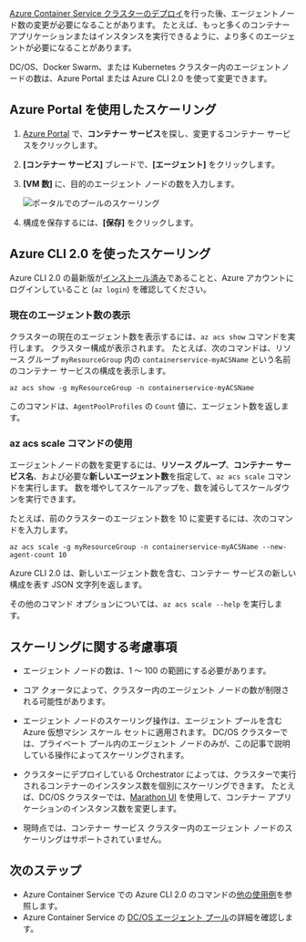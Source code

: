 [Azure Container Service クラスターのデプロイ](../articles/container-service/dcos-swarm/container-service-deployment.md)を行った後、エージェントノード数の変更が必要になることがあります。 たとえば、もっと多くのコンテナー アプリケーションまたはインスタンスを実行できるように、より多くのエージェントが必要になることがあります。 

DC/OS、Docker Swarm、または Kubernetes クラスター内のエージェントノードの数は、Azure Portal または Azure CLI 2.0 を使って変更できます。 

## <a name="scale-with-the-azure-portal"></a>Azure Portal を使用したスケーリング

1. [Azure Portal](https://portal.azure.com) で、**コンテナー サービス**を探し、変更するコンテナー サービスをクリックします。
2. **[コンテナー サービス]** ブレードで、**[エージェント]** をクリックします。
3. **[VM 数]** に、目的のエージェント ノードの数を入力します。

    ![ポータルでのプールのスケーリング](./media/container-service-scale/container-service-scale-portal.png)

4. 構成を保存するには、**[保存]** をクリックします。

## <a name="scale-with-the-azure-cli-20"></a>Azure CLI 2.0 を使ったスケーリング

Azure CLI 2.0 の最新版が[インストール済み](/cli/azure/install-az-cli2)であることと、Azure アカウントにログインしていること (`az login`) を確認してください。

### <a name="see-the-current-agent-count"></a>現在のエージェント数の表示
クラスターの現在のエージェント数を表示するには、`az acs show` コマンドを実行します。 クラスター構成が表示されます。 たとえば、次のコマンドは、リソース グループ `myResourceGroup` 内の `containerservice-myACSName` という名前のコンテナー サービスの構成を表示します。

```azurecli
az acs show -g myResourceGroup -n containerservice-myACSName
```

このコマンドは、`AgentPoolProfiles` の `Count` 値に、エージェント数を返します。

### <a name="use-the-az-acs-scale-command"></a>az acs scale コマンドの使用
エージェントノードの数を変更するには、**リソース グループ**、**コンテナー サービス名**、および必要な**新しいエージェント数**を指定して、`az acs scale` コマンドを実行します。 数を増やしてスケールアップを、数を減らしてスケールダウンを実行できます。

たとえば、前のクラスターのエージェント数を 10 に変更するには、次のコマンドを入力します。

```azurecli
az acs scale -g myResourceGroup -n containerservice-myACSName --new-agent-count 10
```

Azure CLI 2.0 は、新しいエージェント数を含む、コンテナー サービスの新しい構成を表す JSON 文字列を返します。

その他のコマンド オプションについては、`az acs scale --help` を実行します。

## <a name="scaling-considerations"></a>スケーリングに関する考慮事項

* エージェント ノードの数は、1 ～ 100 の範囲にする必要があります。 

* コア クォータによって、クラスター内のエージェント ノードの数が制限される可能性があります。

* エージェント ノードのスケーリング操作は、エージェント プールを含む Azure 仮想マシン スケール セットに適用されます。 DC/OS クラスターでは、プライベート プール内のエージェント ノードのみが、この記事で説明している操作によってスケーリングされます。

* クラスターにデプロイしている Orchestrator によっては、クラスターで実行されるコンテナーのインスタンス数を個別にスケーリングできます。 たとえば、DC/OS クラスターでは、[Marathon UI](../articles/container-service/dcos-swarm/container-service-mesos-marathon-ui.md) を使用して、コンテナー アプリケーションのインスタンス数を変更します。

* 現時点では、コンテナー サービス クラスター内のエージェント ノードのスケーリングはサポートされていません。

## <a name="next-steps"></a>次のステップ
* Azure Container Service での Azure CLI 2.0 のコマンドの[他の使用例](../articles/container-service/dcos-swarm/container-service-create-acs-cluster-cli.md)を参照します。
* Azure Container Service の [DC/OS エージェント プール](../articles/container-service/dcos-swarm/container-service-dcos-agents.md)の詳細を確認します。

